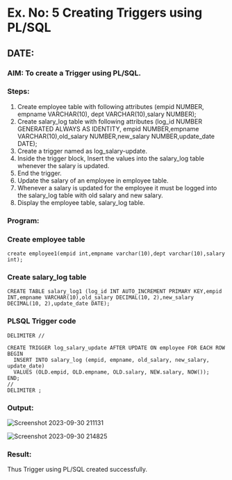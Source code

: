 # Ex. No: 5 Creating Triggers using PL/SQL

## DATE:

### AIM: To create a Trigger using PL/SQL.

### Steps:
1. Create employee table with following attributes (empid NUMBER, empname VARCHAR(10), dept VARCHAR(10),salary NUMBER);
2. Create salary_log table with following attributes (log_id NUMBER GENERATED ALWAYS AS IDENTITY, empid NUMBER,empname VARCHAR(10),old_salary NUMBER,new_salary NUMBER,update_date DATE);
3. Create a trigger named as log_salary-update.
4. Inside the trigger block, Insert the values into the salary_log table whenever the salary is updated.
5. End the trigger.
6. Update the salary of an employee in employee table.
7. Whenever a salary is updated for the employee it must be logged into the salary_log table with old salary and new salary.
8. Display the employee table, salary_log table.

### Program:
### Create employee table
```
create employee1(empid int,empname varchar(10),dept varchar(10),salary int);
```

### Create salary_log table
```
CREATE TABLE salary_log1 (log_id INT AUTO_INCREMENT PRIMARY KEY,empid INT,empname VARCHAR(10),old_salary DECIMAL(10, 2),new_salary DECIMAL(10, 2),update_date DATE);
```
### PLSQL Trigger code
```
DELIMITER //

CREATE TRIGGER log_salary_update AFTER UPDATE ON employee FOR EACH ROW
BEGIN
  INSERT INTO salary_log (empid, empname, old_salary, new_salary, update_date)
  VALUES (OLD.empid, OLD.empname, OLD.salary, NEW.salary, NOW());
END;
//
DELIMITER ;
```
### Output:
![Screenshot 2023-09-30 211131](https://github.com/Saravana-kumar369/Ex-No-5-Creating-Triggers-using-PL-SQL/assets/117925254/2bd81132-ecdc-42f7-ac09-a5277ac626bd)

![Screenshot 2023-09-30 214825](https://github.com/Saravana-kumar369/Ex-No-5-Creating-Triggers-using-PL-SQL/assets/117925254/06d48a6f-4a60-4ae9-8e9a-3cc431728027)
### Result:
Thus Trigger using PL/SQL created successfully.
